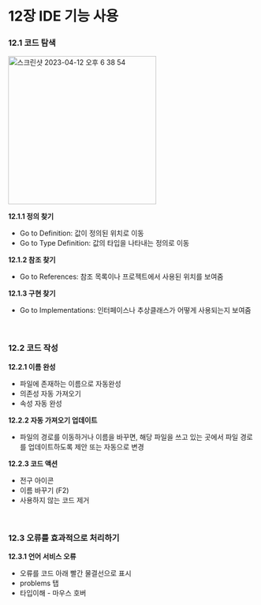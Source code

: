 # 12장 IDE 기능 사용

### 12.1 코드 탐색
<img width="300" alt="스크린샷 2023-04-12 오후 6 38 54" src="https://user-images.githubusercontent.com/26708382/231431699-3a501b12-db1b-4940-84a8-45ac7d46464e.png">

**12.1.1 정의 찾기**
- Go to Definition: 값이 정의된 위치로 이동
- Go to Type Definition: 값의 타입을 나타내는 정의로 이동

**12.1.2 참조 찾기**
- Go to References: 참조 목록이나 프로젝트에서 사용된 위치를 보여줌

**12.1.3 구현 찾기**
- Go to Implementations: 인터페이스나 추상클래스가 어떻게 사용되는지 보여줌

<br />

### 12.2 코드 작성

**12.2.1 이름 완성**
- 파일에 존재하는 이름으로 자동완성
- 의존성 자동 가져오기
- 속성 자동 완성

**12.2.2 자동 가져오기 업데이트**
- 파일의 경로를 이동하거나 이름을 바꾸면, 해당 파일을 쓰고 있는 곳에서 파일 경로를 업데이트하도록 제안 또는 자동으로 변경

**12.2.3 코드 액션**
- 전구 아이콘
- 이름 바꾸기 (F2)
- 사용하지 않는 코드 제거


<br />

### 12.3 오류를 효과적으로 처리하기

**12.3.1 언어 서비스 오류**
- 오류를 코드 아래 빨간 물결선으로 표시
- problems 탭
- 타입이해 - 마우스 호버
